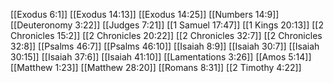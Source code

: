 [[Exodus 6:1]]
[[Exodus 14:13]]
[[Exodus 14:25]]
[[Numbers 14:9]]
[[Deuteronomy 3:22]]
[[Judges 7:21]]
[[1 Samuel 17:47]]
[[1 Kings 20:13]]
[[2 Chronicles 15:2]]
[[2 Chronicles 20:22]]
[[2 Chronicles 32:7]]
[[2 Chronicles 32:8]]
[[Psalms 46:7]]
[[Psalms 46:10]]
[[Isaiah 8:9]]
[[Isaiah 30:7]]
[[Isaiah 30:15]]
[[Isaiah 37:6]]
[[Isaiah 41:10]]
[[Lamentations 3:26]]
[[Amos 5:14]]
[[Matthew 1:23]]
[[Matthew 28:20]]
[[Romans 8:31]]
[[2 Timothy 4:22]]
